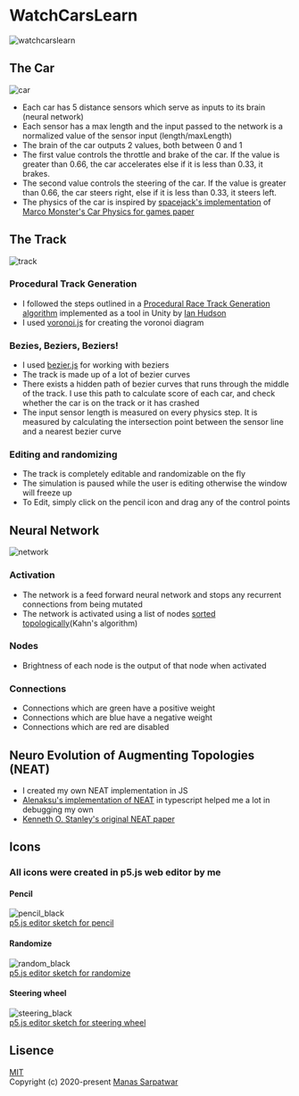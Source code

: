 # WatchCarsLearn

![watchcarslearn](https://user-images.githubusercontent.com/44678221/94646304-9b4d7380-030b-11eb-8b04-d903539a0d33.gif)

## The Car
![car](https://user-images.githubusercontent.com/44678221/94646404-cfc12f80-030b-11eb-87f8-dd9b5f703201.png)
- Each car has 5 distance sensors which serve as inputs to its brain (neural network)
- Each sensor has a max length and the input passed to the network is a normalized value of the sensor input (length/maxLength)
- The brain of the car outputs 2 values, both between 0 and 1
- The first value controls the throttle and brake of the car. If the value is greater than 0.66, the car accelerates else if it is less than 0.33, it brakes.
- The second value controls the steering of the car. If the value is greater than 0.66, the car steers right, else if it is less than 0.33, it steers left.
- The physics of the car is inspired by [spacejack's implementation](https://github.com/spacejack/carphysics2d) of [Marco Monster's Car Physics for games paper](https://asawicki.info/Mirror/Car%20Physics%20for%20Games/Car%20Physics%20for%20Games.html)

## The Track
![track](https://user-images.githubusercontent.com/44678221/94647465-1f085f80-030e-11eb-9ca5-3e74b03acfa1.png)

### Procedural Track Generation
- I followed the steps outlined in a [Procedural Race Track Generation algorithm](https://i-hudson.github.io/projects/2019-02-02-Race-track-Generator/) implemented as a tool in Unity by [Ian Hudson](https://i-hudson.github.io/)
- I used [voronoi.js](https://github.com/gorhill/Javascript-Voronoi) for creating the voronoi diagram

### Bezies, Beziers, Beziers!
- I used [bezier.js](https://github.com/Pomax/bezierjs) for working with beziers
- The track is made up of a lot of bezier curves
- There exists a hidden path of bezier curves that runs through the middle of the track. I use this path to calculate score of each car, and check whether the car is on the track or it has crashed
- The input sensor length is measured on every physics step. It is measured by calculating the intersection point between the sensor line and a nearest bezier curve

### Editing and randomizing
- The track is completely editable and randomizable on the fly
- The simulation is paused while the user is editing otherwise the window will freeze up
- To Edit, simply click on the pencil icon and drag any of the control points

## Neural Network
![network](https://user-images.githubusercontent.com/44678221/94598363-770e7a00-02ac-11eb-94e6-cef827b81b1a.png)

### Activation
- The network is a feed forward neural network and stops any recurrent connections from being mutated
- The network is activated using a list of nodes [sorted topologically](https://en.wikipedia.org/wiki/Topological_sorting)(Kahn's algorithm)

### Nodes
- Brightness of each node is the output of that node when activated

### Connections
- Connections which are green have a positive weight
- Connections which are blue have a negative weight
- Connections which are red are disabled

## Neuro Evolution of Augmenting Topologies (NEAT)
- I created my own NEAT implementation in JS
- [Alenaksu's implementation of NEAT](https://github.com/alenaksu/neatjs) in typescript helped me a lot in debugging my own
- [Kenneth O. Stanley's original NEAT paper](http://nn.cs.utexas.edu/downloads/papers/stanley.ec02.pdf)

## Icons
### All icons were created in p5.js web editor by me
#### Pencil
![pencil_black](https://user-images.githubusercontent.com/44678221/94646741-87eed800-030c-11eb-80d1-e7d4698b10de.png)  
[p5.js editor sketch for pencil](https://editor.p5js.org/Ringsofthekings/sketches/No4lk6J0T)

#### Randomize
![random_black ](https://user-images.githubusercontent.com/44678221/94646837-c5ebfc00-030c-11eb-8b93-1cdb6d0e6a81.png)  
[p5.js editor sketch for randomize](https://editor.p5js.org/Ringsofthekings/sketches/95C2SVNpU)

#### Steering wheel
![steering_black](https://user-images.githubusercontent.com/44678221/94646872-ddc38000-030c-11eb-9aed-d32beff7ee66.png)  
[p5.js editor sketch for steering wheel](https://editor.p5js.org/Ringsofthekings/sketches/yXrZ3m0ng) 

## Lisence
[MIT](https://opensource.org/licenses/MIT)  
Copyright (c) 2020-present [Manas Sarpatwar](https://github.com/manassarpatwar)